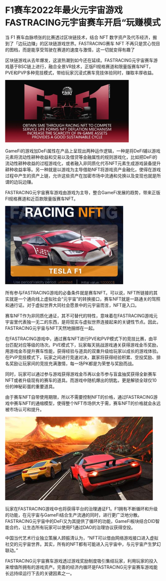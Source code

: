 # F1赛车2022年最火元宇宙游戏 FASTRACING元宇宙赛车开启“玩赚模式



当 F1 赛车血脉喷张的比赛透过区块链技术，结合 NFT 数字资产及代币经济，搬到了「边玩边赚」的区块链游戏世界。FASTRACING赛车 NFT 不再只是赏心悦目的图档，而是能享受驾驶在赛道的速度与激情，这一切就变得有趣了

区块链游戏从去年爆发，这波热潮到如今还在延续。FASTRACING元宇宙赛车游戏基于BSC链上进行，融合全景VR技术，正版FI规格赛道和限量版赛车NFT，PVE和PVP多种竞技模式，带给玩家沉浸式赛车竞技体验同时，赚取丰厚收益。

![元宇宙赛车开启](sc.png)

 

GameFi的游戏加DeFi属性在产品上呈现出两种运作逻辑，一种是将DeFi辅以游戏元素将流动性耕种收益和交易以及借贷等金融属性的规则游戏化，比如把DeFi的流动性耕种收益的过程游戏化，或者融入非同质化代币NFT元素生成游戏装备提升耕种收益率等。另一种就是以游戏为主导借助NFT将游戏资产金融化，使得在游戏过程中产生的资产上链，允许这些资产在加密市场中流通和兑换以及变现也就是所谓的边玩边赚。

FASTRACING元宇宙赛车游戏由游戏为主导，整合GameFi发展的趋势，带来正版FI规格赛道和近百款限量版赛车NFT。

![元宇宙](scc.png)

 

所有参与FASTRACING游戏的必备条件就是赛车NFT。可以说，NFT所链接的其实就是一个通向线上虚拟社会“元宇宙”的转换接口，赛车NFT就是一路通关的驾照和通行证。对于虚拟世界大同社会愿景中的元宇宙而言，NFT是入口。

赛车NFT作为非同质化通证，其不可替代的特性，意味着在FASTRACING游戏元宇宙里代表独一无二的东西，是将现实与虚拟世界连接起来的关键性节点。因此，FASTRACING元宇宙与NFT天然地捆绑在一起。

在FASTRACING游戏中，通过赛车NFT进行PVE和PVP模式下的竞技比赛，由平台匹配对应等级的场次。PVE模式下，玩家每天挑战游戏通关获得游戏金币奖励，用游戏金币提升赛车性能，获得经验与道具的双重升级给玩家以成长的游戏体验。在PVP竞技模式下，玩家之间进行竞速对决，赢家将获得经验积累、空投奖励、排名奖励让玩家间的竞技充满激情，每一场PK都是为荣誉与奖励而战。

同时，玩家可以通过参与游戏获得游戏金币再以金币参与盲盒抽奖获得全新赛车NFT或者升级现有的赛车的道具。而游戏中随机爆出的钥匙，更是解锁全球仅10份的神秘彩蛋的重要道具。

由于赛车NFT自带使用期限，所以不需要控制NFT的价格，通过FASTRACING游戏中赛车NFT的通缩模型，使得整个NFT市场供大于需，赛车NFT的价格就会永远被市场认可和提升。

![元宇宙赛车](sccc.jpg)



玩家在FASTRACING游戏中也将获得平台的治理通证F1。F1拥有不断循环和升级的功能，在元宇宙与GameFi结合生产流通的同时，进行更广泛地分散。FASTRACING元宇宙中的DeFi又为其提供了循环的功能，GameFi板块结合DID智能合约，让生态所有玩家可以使用F1通过DAO的治理协议获得空投。

中国当代艺术行业独立策展人顾振清认为，“NFT可以借由网络游戏接口进入虚拟社交的元宇宙世界。其实，所有的NFT都有可能进入元宇宙中，与元宇宙产生梦幻联动。”

FASTRACING元宇宙赛车游戏透过游戏奖励制度吸引集结玩家，利用玩家的投入来增值所拥有的游戏资产。完善的经济内循环是FASTRACING元宇宙赛车游戏能长远持续运行下去的关键因素之一。

